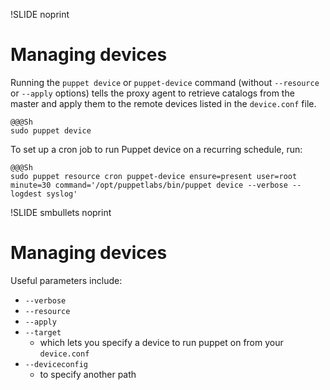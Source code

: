 !SLIDE noprint
# Managing devices

Running the `puppet device` or `puppet-device` command (without `--resource` or `--apply` options) tells the proxy agent to retrieve catalogs from the master and apply them to the remote devices listed in the `device.conf` file.

    @@@Sh
    sudo puppet device


To set up a cron job to run Puppet device on a recurring schedule, run: 

    @@@Sh
    sudo puppet resource cron puppet-device ensure=present user=root minute=30 command='/opt/puppetlabs/bin/puppet device --verbose --logdest syslog'


!SLIDE smbullets noprint
# Managing devices

Useful parameters include:

* `--verbose`
* `--resource`
* `--apply`
* `--target`
  * which lets you specify a device to run puppet on from your `device.conf`
* `--deviceconfig`
  * to specify another path
